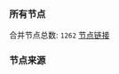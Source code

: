 ### 所有节点
合并节点总数: `1262`
[节点链接](https://raw.githubusercontent.com/rzhy1/11/master/sub/sub_merge_base64.txt)

### 节点来源
